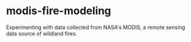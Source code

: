 # modis-fire-modeling
Experimenting with data collected from NASA's MODIS, a remote sensing data source of wildland fires.
